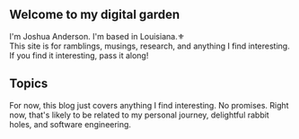 ## Welcome to my digital garden

I'm Joshua Anderson. I'm based in Louisiana.⚜️ \
This site is for ramblings, musings, research, and anything I find interesting. If you find it interesting, pass it along!

## Topics

For now, this blog just covers anything I find interesting. No promises. Right now, that's likely to be related to my personal journey, delightful rabbit holes, and software engineering.
